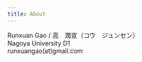 ```yaml
---
title: About
---
```


Runxuan Gao  /  高　潤宣（コウ　ジュンセン）  
Nagoya University D1  
runxuangao(at)gmail.com
